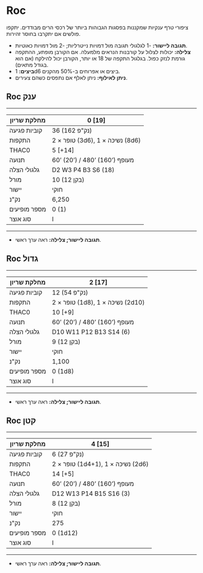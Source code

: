 # Roc

ציפורי טרף ענקיות שמקננות בפסגות הגבוהות ביותר של רכסי הרים מבודדים. יתקפו פולשים אם יתקרבו בחוסר זהירות.

- **תגובה ליישור:** -1 לגלגולי תגובה מול דמויות נייטרליות; -2 מול דמויות כאוטיות.
- **צלילה:** יכולות לצלול על קורבנות הנראים מלמעלה. אם הקורבן מופתע, ההתקפה גורמת לנזק כפול. בגלגול התקפה של 18 או יותר, הקורבן יכול להילקח (אם הוא בגודל מתאים).
- **ביצים:** 1d6 ביצים או אפרוחים ב-50% מהקנים.
- **ניתן לאילוף:** ניתן לאלף אם נתפסים כשהם צעירים.

## Roc ענק

------

| מחלקת שריון     | 0 [19]                         |
| ---------------- | ------------------------------ |
| קוביות פגיעה    | 36 (162 נק"פ)                  |
| התקפות          | 2 × טופר (3d6), 1 × נשיכה (8d6) |
| THAC0            | 5 [+14]                        |
| תנועה           | 60’ (20’) / 480’ (160’) מעופף  |
| גלגולי הצלה     | D2 W3 P4 B3 S6 (18)            |
| מורל            | 10 (12 בקן)                    |
| יישור           | חוקי                           |
| נק"נ            | 6,250                          |
| מספר מופיעים    | 0 (1)                          |
| סוג אוצר        | I                              |

------

- **תגובה ליישור; צלילה:** ראה ערך ראשי.

## Roc גדול

------

| מחלקת שריון     | 2 [17]                          |
| ---------------- | ------------------------------- |
| קוביות פגיעה    | 12 (54 נק"פ)                    |
| התקפות          | 2 × טופר (1d8), 1 × נשיכה (2d10) |
| THAC0            | 10 [+9]                         |
| תנועה           | 60’ (20’) / 480’ (160’) מעופף   |
| גלגולי הצלה     | D10 W11 P12 B13 S14 (6)         |
| מורל            | 9 (12 בקן)                      |
| יישור           | חוקי                            |
| נק"נ            | 1,100                           |
| מספר מופיעים    | 0 (1d8)                         |
| סוג אוצר        | I                               |

------

- **תגובה ליישור; צלילה:** ראה ערך ראשי.

## Roc קטן

------

| מחלקת שריון     | 4 [15]                           |
| ---------------- | -------------------------------- |
| קוביות פגיעה    | 6 (27 נק"פ)                      |
| התקפות          | 2 × טופר (1d4+1), 1 × נשיכה (2d6) |
| THAC0            | 14 [+5]                          |
| תנועה           | 60’ (20’) / 480’ (160’) מעופף    |
| גלגולי הצלה     | D12 W13 P14 B15 S16 (3)          |
| מורל            | 8 (12 בקן)                       |
| יישור           | חוקי                             |
| נק"נ            | 275                              |
| מספר מופיעים    | 0 (1d12)                         |
| סוג אוצר        | I                                |

------

- **תגובה ליישור; צלילה:** ראה ערך ראשי.